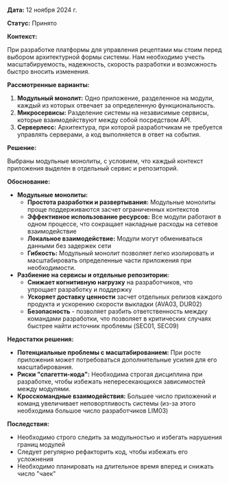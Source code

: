 
**Дата:** 12 ноября 2024 г.

**Статус:** Принято

**Контекст:** 

При разработке платформы для управления рецептами мы стоим перед выбором архитектурной формы системы. Нам необходимо учесть масштабируемость, надежность, скорость разработки и возможность быстро вносить изменения.

**Рассмотренные варианты:**

1. **Модульный монолит:** Одно приложение, разделенное на модули, каждый из которых отвечает за определенную функциональность.
2. **Микросервисы:** Разделение системы на независимые сервисы, которые взаимодействуют между собой посредством API.
3. **Серверлесс:** Архитектура, при которой разработчикам не требуется управлять серверами, а код выполняется в ответ на события.

**Решение:**

Выбраны модульные монолиты, с условием, что каждый контекст приложения выделен в отдельный сервис и репозиторий.

**Обоснование:**
- **Модульные монолиты:**
  - **Простота разработки и развертывания:** Модульные монолиты проще поддерживаются засчет ограниченных контекстов
  - **Эффективное использование ресурсов:** Все модули работают в одном процессе, что сокращает накладные расходы на сетевое взаимодействие
  - **Локальное взаимодействие:** Модули могут обмениваться данными без задержек сети
  - **Гибкость:** Модульный монолит позволяет легко изолировать и масштабировать определенные части приложения при необходимости.
- **Разбиение на сервисы и отдельные репозитории:**
  - **Снижает когнитивную нагрузку** на разработчиков, что упрощает разработку и поддержку
  - **Ускоряет доставку ценности** засчет отдельных релизов каждого продукта и ускорению скорости выкладки (AVA03, DUR02)
  - **Безопасность** - позволяет разбить ответственность междку командами разработки, что позволяет в критических случаях быстрее найти источник проблемы (SEC01, SEC09)

**Недостатки решения:**

- **Потенциальные проблемы с масштабированием:** При росте приложения может потребоваться дополнительные усилия для его масштабирования.
- **Риски "спагетти-кода":** Необходима строгая дисциплина при разработке, чтобы избежать непересекающихся зависимостей между модулями.
- **Кросскомандные взаимодействия:** Большее число приложений и команд увеличивает неповортливость системы (из-за этого необходима большое число разработчиков LIM03)

**Последствия:**

- Необходимо строго следить за модульностью и избегать нарушения границ модулей
- Следует регулярно рефакторить код, чтобы избежать его усложнения
- Необходимо планировать на длительное время вперед и снижать число "чаек"

